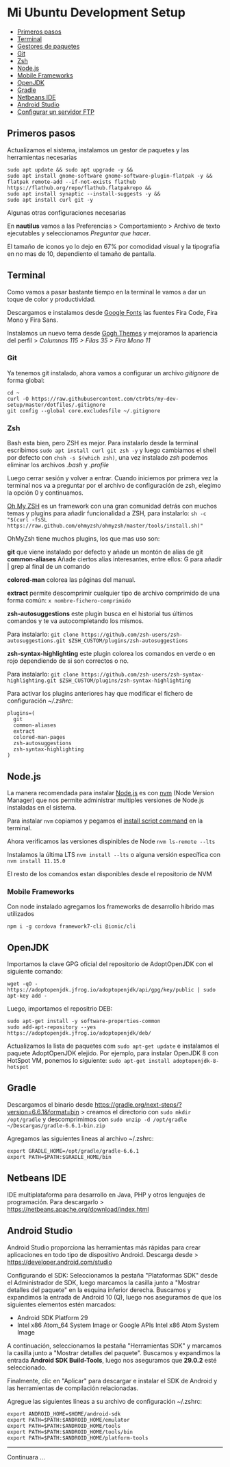 # Mi Ubuntu Development Setup

- [Primeros pasos](#primeros-pasos)
- [Terminal](#terminal)
- [Gestores de paquetes](#gestores-de-paquetes)
- [Git](#git)
- [Zsh](#zsh)
- [Node.js](#node.js)
- [Mobile Frameworks](#mobile-frameworks)
- [OpenJDK](#openjdk)
- [Gradle](#gradle)
- [Netbeans IDE](#netbeans-ide)
- [Android Studio](#android-studio)
- [Configurar un servidor FTP](#configurar-un-servidor-ftp)

## Primeros pasos

Actualizamos el sistema, instalamos un gestor de paquetes y las herramientas necesarias

    sudo apt update && sudo apt upgrade -y &&
    sudo apt install gnome-software gnome-software-plugin-flatpak -y &&
    flatpak remote-add --if-not-exists flathub https://flathub.org/repo/flathub.flatpakrepo &&
    sudo apt install synaptic --install-suggests -y &&
    sudo apt install curl git -y

Algunas otras configuraciones necesarias

En **nautilus** vamos a las Preferencias > Comportamiento > Archivo de texto ejecutables y seleccionamos *Preguntar que hacer*.

El tamaño de iconos yo lo dejo en 67% por comodidad visual y la tipografía en no mas de 10, dependiento el tamaño de pantalla.

## Terminal

Como vamos a pasar bastante tiempo en la terminal le vamos a dar un toque de color y productividad.

Descargamos e instalamos desde [Google Fonts](https://fonts.google.com/?query=fira) las fuentes Fira Code, Fira Mono y Fira Sans.

Instalamos un nuevo tema desde [Gogh Themes](http://mayccoll.github.io/Gogh/) y mejoramos la apariencia del perfil > *Columnas 115 > Filas 35 > Fira Mono 11*

### Git

Ya tenemos git instalado, ahora vamos a configurar un archivo *gitignore* de forma global:

    cd ~
    curl -O https://raw.githubusercontent.com/ctrbts/my-dev-setup/master/dotfiles/.gitignore
    git config --global core.excludesfile ~/.gitignore

### Zsh

Bash esta bien, pero ZSH es mejor. Para instalarlo desde la terminal escribimos `sudo apt install curl git zsh -y` y luego cambiamos el shell por defecto con `chsh -s $(which zsh)`, una vez instalado *zsh* podemos eliminar los archivos *.bash* y *.profile*

Luego cerrar sesión y volver a entrar. Cuando iniciemos por primera vez la terminal nos va a preguntar por el archivo de configuración de zsh, elegimo la opción 0 y continuamos.

[Oh My ZSH](https://ohmyz.sh/) es un framework con una gran comunidad detrás con muchos temas y plugins para añadir funcionalidad a ZSH, para instalarlo: `sh -c "$(curl -fsSL https://raw.github.com/ohmyzsh/ohmyzsh/master/tools/install.sh)"`

OhMyZsh tiene muchos plugins, los que mas uso son:

**git** que viene instalado por defecto y añade un montón de alias de git **common-aliases** Añade ciertos alias interesantes, entre ellos: G para añadir | grep al final de un comando

**colored-man** colorea las páginas del manual.

**extract** permite descomprimir cualquier tipo de archivo comprimido de una forma común: `x nombre-fichero-comprimido`

**zsh-autosuggestions** este plugin busca en el historial tus últimos comandos y te va autocompletando los mismos.

Para instalarlo: `git clone https://github.com/zsh-users/zsh-autosuggestions.git $ZSH_CUSTOM/plugins/zsh-autosuggestions`

**zsh-syntax-highlighting** este plugin colorea los comandos en verde o en rojo dependiendo de si son correctos o no.

Para instalarlo: `git clone https://github.com/zsh-users/zsh-syntax-highlighting.git $ZSH_CUSTOM/plugins/zsh-syntax-highlighting`

Para activar los plugins anteriores hay que modificar el fichero de configuración *~/.zshrc*:

```
plugins=(
  git
  common-aliases
  extract
  colored-man-pages
  zsh-autosuggestions
  zsh-syntax-highlighting
)
```

## Node.js

La manera recomendada para instalar [Node.js](http://nodejs.org/) es con [nvm](https://github.com/creationix/nvm) (Node Version Manager) que nos permite administrar multiples versiones de Node.js instaladas en el sistema.

Para instalar `nvm` copiamos y pegamos el [install script command](https://github.com/creationix/nvm#install--update-script) en la terminal.

Ahora verificamos las versiones dispinibles de Node `nvm ls-remote --lts`

Instalamos la última LTS `nvm install --lts` o alguna versión específica con `nvm install 11.15.0`

El resto de los comandos estan disponibles desde el repositorio de NVM


### Mobile Frameworks

Con node instalado agregamos los frameworks de desarrollo hibrido mas utilizados

`npm i -g cordova framework7-cli @ionic/cli`


## OpenJDK

Importamos la clave GPG oficial del repositorio de AdoptOpenJDK con el siguiente comando: 

    wget -qO - https://adoptopenjdk.jfrog.io/adoptopenjdk/api/gpg/key/public | sudo apt-key add -

Luego, importamos el repositrio DEB:

    sudo apt-get install -y software-properties-common
    sudo add-apt-repository --yes https://adoptopenjdk.jfrog.io/adoptopenjdk/deb/

Actualizamos la lista de paquetes com `sudo apt-get update` e instalamos el paquete AdoptOpenJDK elejido. Por ejemplo, para instalar OpenJDK 8 con HotSpot VM, ponemos lo siguiente: `sudo apt-get install adoptopenjdk-8-hotspot`


## Gradle

Descargamos el binario desde https://gradle.org/next-steps/?version=6.6.1&format=bin > creamos el directorio con `sudo mkdir /opt/gradle` y descomprimimos con `sudo unzip -d /opt/gradle ~/Descargas/gradle-6.6.1-bin.zip`

Agregamos las siguientes lineas al archivo ~/.zshrc:
```
export GRADLE_HOME=/opt/gradle/gradle-6.6.1
export PATH=$PATH:$GRADLE_HOME/bin
```
## Netbeans IDE

IDE multiplataforma para desarrollo en Java, PHP y otros lenguajes de programación.
Para descargarlo > https://netbeans.apache.org/download/index.html


## Android Studio

Android Studio proporciona las herramientas más rápidas para crear aplicaciones en todo tipo de dispositivo Android.
Descarga desde > https://developer.android.com/studio

Configurando el SDK: Seleccionamos la pestaña "Plataformas SDK" desde el Administrador de SDK, luego marcamos la casilla junto a "Mostrar detalles del paquete" en la esquina inferior derecha. Buscamos y expandimos la entrada de Android 10 (Q), luego nos aseguramos de que los siguientes elementos estén marcados:

- Android SDK Platform 29
- Intel x86 Atom_64 System Image or Google APIs Intel x86 Atom System Image

A continuación, seleccionamos la pestaña "Herramientas SDK" y marcamos la casilla junto a "Mostrar detalles del paquete". Buscamos y expandimos la entrada **Android SDK Build-Tools**, luego nos aseguramos que **29.0.2** esté seleccionado.

Finalmente, clic en "Aplicar" para descargar e instalar el SDK de Android y las herramientas de compilación relacionadas.

Agregue las siguientes líneas a su archivo de configuración ~/.zshrc:

    export ANDROID_HOME=$HOME/android-sdk
    export PATH=$PATH:$ANDROID_HOME/emulator
    export PATH=$PATH:$ANDROID_HOME/tools
    export PATH=$PATH:$ANDROID_HOME/tools/bin
    export PATH=$PATH:$ANDROID_HOME/platform-tools

---
Continuara ...
